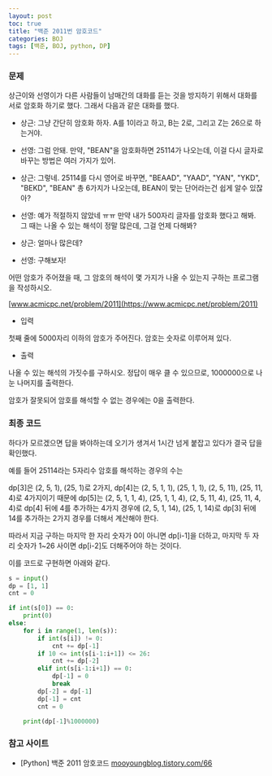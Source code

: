 ```yaml
---
layout: post
toc: true
title: "백준 2011번 암호코드"
categories: BOJ
tags: [백준, BOJ, python, DP]
---
```


### 문제

상근이와 선영이가 다른 사람들이 남매간의 대화를 듣는 것을 방지하기 위해서 대화를 서로 암호화 하기로 했다. 그래서 다음과 같은 대화를 했다.

- 상근: 그냥 간단히 암호화 하자. A를 1이라고 하고, B는 2로, 그리고 Z는 26으로 하는거야.

- 선영: 그럼 안돼. 만약, "BEAN"을 암호화하면 25114가 나오는데, 이걸 다시 글자로 바꾸는 방법은 여러 가지가 있어.

- 상근: 그렇네. 25114를 다시 영어로 바꾸면, "BEAAD", "YAAD", "YAN", "YKD", "BEKD", "BEAN" 총 6가지가 나오는데, BEAN이 맞는 단어라는건 쉽게 알수 있잖아?

- 선영: 예가 적절하지 않았네 ㅠㅠ 만약 내가 500자리 글자를 암호화 했다고 해봐. 그 때는 나올 수 있는 해석이 정말 많은데, 그걸 언제 다해봐?

- 상근: 얼마나 많은데?

- 선영: 구해보자!

어떤 암호가 주어졌을 때, 그 암호의 해석이 몇 가지가 나올 수 있는지 구하는 프로그램을 작성하시오.

[www.acmicpc.net/problem/2011](https://www.acmicpc.net/problem/2011)

* 입력

첫째 줄에 5000자리 이하의 암호가 주어진다. 암호는 숫자로 이루어져 있다.

* 출력

나올 수 있는 해석의 가짓수를 구하시오. 정답이 매우 클 수 있으므로, 1000000으로 나눈 나머지를 출력한다.

암호가 잘못되어 암호를 해석할 수 없는 경우에는 0을 출력한다.


### 최종 코드

하다가 모르겠으면 답을 봐야하는데 오기가 생겨서 1시간 넘게 붙잡고 있다가 결국 답을 확인했다.

예를 들어 25114라는 5자리수 암호를 해석하는 경우의 수는

dp[3]은 (2, 5, 1), (25, 1)로 2가지,
dp[4]는 (2, 5, 1, 1), (25, 1, 1), (2, 5, 11), (25, 11, 4)로 4가지이기 때문에
dp[5]는 (2, 5, 1, 1, 4), (25, 1, 1, 4), (2, 5, 11, 4), (25, 11, 4, 4)로 dp[4] 뒤에 4를 추가하는 4가지 경우에
(2, 5, 1, 14), (25, 1, 14)로 dp[3] 뒤에 14를 추가하는 2가지 경우를 더해서 계산해야 한다.

따라서 지금 구하는 마지막 한 자리 숫자가 0이 아니면 dp[i-1]을 더하고, 마지막 두 자리 숫자가 1~26 사이면 dp[i-2]도 더해주어야 하는 것이다.

이를 코드로 구현하면 아래와 같다.


```python
s = input()
dp = [1, 1]
cnt = 0

if int(s[0]) == 0:
    print(0)
else:
    for i in range(1, len(s)):
        if int(s[i]) != 0:
            cnt += dp[-1]
        if 10 <= int(s[i-1:i+1]) <= 26:
            cnt += dp[-2]
        elif int(s[i-1:i+1]) == 0:
            dp[-1] = 0
            break
        dp[-2] = dp[-1]
        dp[-1] = cnt
        cnt = 0

    print(dp[-1]%1000000)
```


### 참고 사이트

- [Python] 백준 2011 암호코드 [mooyoungblog.tistory.com/66](https://mooyoungblog.tistory.com/66)
